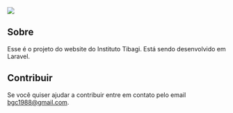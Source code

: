 <img src="http://institutotibagi.org.br/wp-content/uploads/2015/06/logo_institutotibagi-300x128.png"/>


## Sobre

Esse é o projeto do website do Instituto Tibagi.
Está sendo desenvolvido em Laravel.



## Contribuir

Se você quiser ajudar a contribuir entre em contato pelo email bgc1988@gmail.com.
